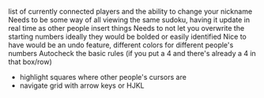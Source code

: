 list of currently connected players and the ability to change your nickname
Needs to be some way of all viewing the same sudoku, having it update in real time as other people insert things
Needs to not let you overwrite the starting numbers
ideally they would be bolded or easily identified
Nice to have would be an undo feature, different colors for different people's numbers
Autocheck the basic rules (if you put a 4 and there's already a 4 in that box/row)
- highlight squares where other people's cursors are
- navigate grid with arrow keys or HJKL